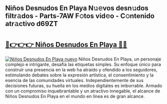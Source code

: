 ## Niños Desnudos En Playa N𝚞𝚎vos desn𝚞dos filtr𝚊dos - Parts-7AW F𝚘tos vid𝚎o - C𝚘ntenido atr𝚊ctivo d69ZT

# <h2><a href="http://mb0vhvl.tromn.icu/?c=Ni%c3%b1os+Desnudos+En+Playa">🔗👉👉👉 Niños Desnudos En Playa 🔗🔗</a></h2>

[![Niños Desnudos En Playa nuevo](https://i.imgur.com/pEAQMta.gif)](http://mb0vhvl.tromn.icu/?c=Ni%c3%b1os+Desnudos+En+Playa)
Niños Desnudos En Playa, un personaje complejo e intrigante, desafía las etiquetas simples. Su enfoque único para construir una presencia en la web ha atraído y ofendido a los seguidores, estimulando debates sobre la expresión artística, el consentimiento y la esencia de las comunidades virtuales. Independientemente de sus decisiones futuras, su huella en los medios digitales es imborrable. Armado con un compromiso inquebrantable y un atractivo innegable, el alcance de Niños Desnudos En Playa en el mundo en línea es de gran alcance.
